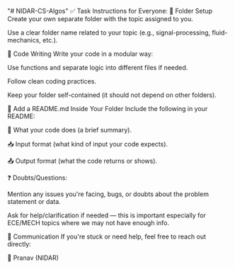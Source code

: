 "# NIDAR-CS-Algos" 
✅ Task Instructions for Everyone:
📁 Folder Setup
Create your own separate folder with the topic assigned to you.

Use a clear folder name related to your topic (e.g., signal-processing, fluid-mechanics, etc.).

🧩 Code Writing
Write your code in a modular way:

Use functions and separate logic into different files if needed.

Follow clean coding practices.

Keep your folder self-contained (it should not depend on other folders).

📝 Add a README.md Inside Your Folder
Include the following in your README:

📌 What your code does (a brief summary).

📥 Input format (what kind of input your code expects).

📤 Output format (what the code returns or shows).

❓ Doubts/Questions:

Mention any issues you're facing, bugs, or doubts about the problem statement or data.

Ask for help/clarification if needed — this is important especially for ECE/MECH topics where we may not have enough info.

📣 Communication
If you're stuck or need help, feel free to reach out directly:

👤 Pranav (NIDAR)